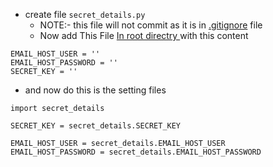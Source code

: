-   create file `secret_details.py`
    -   NOTE:- this file will not commit as it is in [.gitignore](.gitignore) file
    -   Now add This File [In root directry ](/OneLInk/) with this content

```
EMAIL_HOST_USER = ''
EMAIL_HOST_PASSWORD = ''
SECRET_KEY = ''
```

-   and now do this is the setting files

```
import secret_details

SECRET_KEY = secret_details.SECRET_KEY

EMAIL_HOST_USER = secret_details.EMAIL_HOST_USER
EMAIL_HOST_PASSWORD = secret_details.EMAIL_HOST_PASSWORD
```

